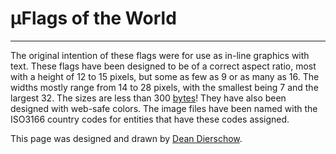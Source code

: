 <h1>&micro;Flags of the World</h1><p><hr><p>

The original intention of these flags were for use as in-line graphics with text.
These flags have been designed to be of a correct aspect ratio,
most with a height of 12 to 15 pixels, but some as few as 9 or as many as 16.
The widths mostly range from 14 to 28 pixels, with the smallest being 7 and the largest 32.
The sizes are less than 300 <u>bytes</u>!
They have also been designed with web-safe colors.
The image files have been named with the ISO3166 country codes for entities that have these codes assigned.
<p>

This page was designed and drawn by <a href="http://www.xocolatl.com/dean/">Dean Dierschow</a>.
